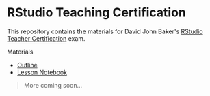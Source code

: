# RStudio Teaching Certification 

This repository contains the materials for David John Baker's [RStudio Teacher Certification]() exam.

Materials

* [Outline]()
* [Lesson Notebook]()

> More coming soon...
